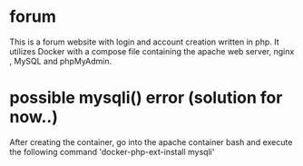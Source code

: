 # forum
This is a forum website with login and account creation written in php. 
It utilizes Docker with a compose file containing the apache web server, nginx , MySQL and phpMyAdmin.

# possible mysqli() error (solution for now..)
After creating the container, go into the apache container bash and execute the following command
'docker-php-ext-install mysqli'
